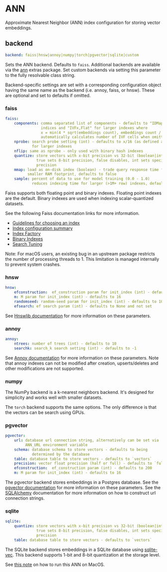 # ANN

Approximate Nearest Neighbor (ANN) index configuration for storing vector embeddings.

## backend
```yaml
backend: faiss|hnsw|annoy|numpy|torch|pgvector|sqlite|custom
```

Sets the ANN backend. Defaults to `faiss`. Additional backends are available via the [ann](../../../install/#ann) extras package. Set custom backends via setting this parameter to the fully resolvable class string.

Backend-specific settings are set with a corresponding configuration object having the same name as the backend (i.e. annoy, faiss, or hnsw). These are optional and set to defaults if omitted.

### faiss
```yaml
faiss:
    components: comma separated list of components - defaults to "IDMap,Flat" for small
                indices and "IVFx,Flat" for larger indexes where
                x = min(4 * sqrt(embeddings count), embeddings count / 39)
                automatically calculates number of IVF cells when omitted (supports "IVF,Flat")
    nprobe: search probe setting (int) - defaults to x/16 (as defined above)
            for larger indexes
    nflip: same as nprobe - only used with binary hash indexes
    quantize: store vectors with x-bit precision vs 32-bit (boolean|int)
              true sets 8-bit precision, false disables, int sets specified
              precision
    mmap: load as on-disk index (boolean) - trade query response time for a
          smaller RAM footprint, defaults to false
    sample: percent of data to use for model training (0.0 - 1.0)
            reduces indexing time for larger (>1M+ row) indexes, defaults to 1.0
```

Faiss supports both floating point and binary indexes. Floating point indexes are the default. Binary indexes are used when indexing scalar-quantized datasets.

See the following Faiss documentation links for more information.

- [Guidelines for choosing an index](https://github.com/facebookresearch/faiss/wiki/Guidelines-to-choose-an-index)
- [Index configuration summary](https://github.com/facebookresearch/faiss/wiki/Faiss-indexes)
- [Index Factory](https://github.com/facebookresearch/faiss/wiki/The-index-factory)
- [Binary Indexes](https://github.com/facebookresearch/faiss/wiki/Binary-indexes)
- [Search Tuning](https://github.com/facebookresearch/faiss/wiki/Faster-search)

Note: For macOS users, an existing bug in an upstream package restricts the number of processing threads to 1. This limitation is managed internally to prevent system crashes.

### hnsw
```yaml
hnsw:
    efconstruction:  ef_construction param for init_index (int) - defaults to 200
    m: M param for init_index (int) - defaults to 16
    randomseed: random-seed param for init_index (int) - defaults to 100
    efsearch: ef search param (int) - defaults to None and not set
```

See [Hnswlib documentation](https://github.com/nmslib/hnswlib/blob/master/ALGO_PARAMS.md) for more information on these parameters.

### annoy
```yaml
annoy:
    ntrees: number of trees (int) - defaults to 10
    searchk: search_k search setting (int) - defaults to -1
```

See [Annoy documentation](https://github.com/spotify/annoy#full-python-api) for more information on these parameters. Note that annoy indexes can not be modified after creation, upserts/deletes and other modifications are not supported.

### numpy

The NumPy backend is a k-nearest neighbors backend. It's designed for simplicity and works well with smaller datasets.

The `torch` backend supports the same options. The only difference is that the vectors can be search using GPUs.

### pgvector
```yaml
pgvector:
    url: database url connection string, alternatively can be set via
         ANN_URL environment variable
    schema: database schema to store vectors - defaults to being
            determined by the database
    table: database table to store vectors - defaults to `vectors`
    precision: vector float precision (half or full) - defaults to `full`
    efconstruction:  ef_construction param (int) - defaults to 200
    m: M param for init_index (int) - defaults to 16
```

The pgvector backend stores embeddings in a Postgres database. See the [pgvector documentation](https://github.com/pgvector/pgvector-python?tab=readme-ov-file#sqlalchemy) for more information on these parameters. See the [SQLAlchemy](https://docs.sqlalchemy.org/en/20/core/engines.html#database-urls) documentation for more information on how to construct url connection strings.

### sqlite
```yaml
sqlite:
    quantize: store vectors with x-bit precision vs 32-bit (boolean|int)
              true sets 8-bit precision, false disables, int sets specified
              precision
    table: database table to store vectors - defaults to `vectors`
```

The SQLite backend stores embeddings in a SQLite database using [sqlite-vec](https://github.com/asg017/sqlite-vec). This backend supports 1-bit and 8-bit quantization at the storage level.

See [this note](https://alexgarcia.xyz/sqlite-vec/python.html#macos-blocks-sqlite-extensions-by-default) on how to run this ANN on MacOS.
